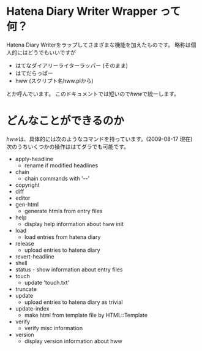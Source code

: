 
Hatena Diary Writer Wrapper って何？
============================================

Hatena Diary Writerをラップしてさまざまな機能を加えたものです。
略称は個人的にはどうでもいいですが

- はてなダイアリーライターラッパー (そのまま)
- はてだらっぱー
- hww (スクリプト名hww.plから)

とか呼んでいます。
このドキュメントでは短いので*hww*で統一します。



どんなことができるのか
============================================

*hww*は、具体的には次のようなコマンドを持っています。(2009-08-17 現在)
次のうちいくつかの操作ははてダラでも可能です。


- apply-headline
  - rename if modified headlines
- chain
  - chain commands with '--'
- copyright
- diff
- editor
- gen-html
  - generate htmls from entry files
- help
  - display help information about hww
init
- load
  - load entries from hatena diary
- release
  - upload entries to hatena diary
- revert-headline
- shell
- status - show information about entry files
- touch
  - update 'touch.txt'
- truncate
- update
  - upload entries to hatena diary as trivial
- update-index
  - make html from template file by HTML::Template
- verify
  - verify misc information
- version
  - display version information about hww



